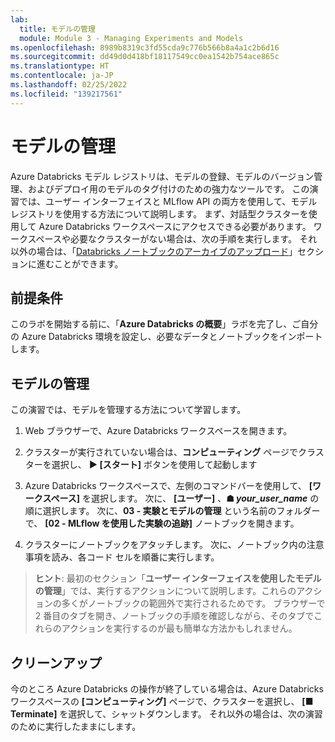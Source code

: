 ```yaml
---
lab:
  title: モデルの管理
  module: Module 3 - Managing Experiments and Models
ms.openlocfilehash: 8989b8319c3fd55cda9c776b566b8a4a1c2b6d16
ms.sourcegitcommit: dd49d0d418bf18117549cc0ea1542b754ace865c
ms.translationtype: HT
ms.contentlocale: ja-JP
ms.lasthandoff: 02/25/2022
ms.locfileid: "139217561"
---
```

# <a name="managing-models"></a>モデルの管理

Azure Databricks モデル レジストリは、モデルの登録、モデルのバージョン管理、およびデプロイ用のモデルのタグ付けのための強力なツールです。  この演習では、ユーザー インターフェイスと MLflow API の両方を使用して、モデル レジストリを使用する方法について説明します。 まず、対話型クラスターを使用して Azure Databricks ワークスペースにアクセスできる必要があります。 ワークスペースや必要なクラスターがない場合は、次の手順を実行します。 それ以外の場合は、「[Databricks ノートブックのアーカイブのアップロード](#Upload-the-Databricks-notebook-archive)」セクションに進むことができます。

## <a name="prerequisites"></a>前提条件

このラボを開始する前に、「**Azure Databricks の概要**」ラボを完了し、ご自分の Azure Databricks 環境を設定し、必要なデータとノートブックをインポートします。

## <a name="manage-models"></a>モデルの管理

この演習では、モデルを管理する方法について学習します。

1. Web ブラウザーで、Azure Databricks ワークスペースを開きます。

1. クラスターが実行されていない場合は、**コンピューティング** ページでクラスターを選択し、 **&#9654; [スタート]** ボタンを使用して起動します

1. Azure Databricks ワークスペースで、左側のコマンドバーを使用して、 **[ワークスペース]** を選択します。 次に、 **[ユーザー]** 、**&#9751; *your_user_name*** の順に選択します。 次に、**03 - 実験とモデルの管理** という名前のフォルダーで、 **[02 - MLflow を使用した実験の追跡]** ノートブックを開きます。

1. クラスターにノートブックをアタッチします。 次に、ノートブック内の注意事項を読み、各コード セルを順番に実行します。

> **ヒント**: 最初のセクション「**ユーザー インターフェイスを使用したモデルの管理**」では、実行するアクションについて説明します。これらのアクションの多くがノートブックの範囲外で実行されるためです。  ブラウザーで 2 番目のタブを開き、ノートブックの手順を確認しながら、そのタブでこれらのアクションを実行するのが最も簡単な方法かもしれません。

## <a name="clean-up"></a>クリーンアップ

今のところ Azure Databricks の操作が終了している場合は、Azure Databricks ワークスペースの **[コンピューティング]** ページで、クラスターを選択し、 **[&#9632; Terminate]** を選択して、シャットダウンします。 それ以外の場合は、次の演習のために実行したままにします。
